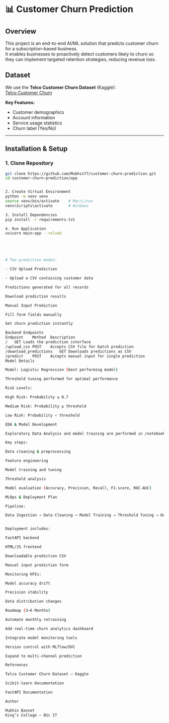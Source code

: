 # 📊 Customer Churn Prediction

## Overview
This project is an end-to-end AI/ML solution that predicts customer churn for a subscription-based business.  
It enables businesses to proactively detect customers likely to churn so they can implement targeted retention strategies, reducing revenue loss.

## Dataset
We use the **Telco Customer Churn Dataset** (Kaggle):  
[Telco Customer Churn](https://www.kaggle.com/blastchar/telco-customer-churn)

**Key Features:**
- Customer demographics
- Account information
- Service usage statistics
- Churn label (Yes/No)

---

## Installation & Setup

### 1. Clone Repository
```bash
git clone https://github.com/Mubhin77/customer-churn-prediction.git
cd customer-churn-prediction/app


2. Create Virtual Environment
python -m venv venv
source venv/bin/activate    # Mac/Linux
venv\Scripts\activate       # Windows

3. Install Dependencies
pip install -r requirements.txt

4. Run Application
uvicorn main:app --reload





# Two prediction modes:

- CSV Upload Prediction

- Upload a CSV containing customer data

Predictions generated for all records

Download prediction results

Manual Input Prediction

Fill form fields manually

Get churn prediction instantly

Backend Endpoints
Endpoint	Method	Description
/	GET	Loads the prediction interface
/upload_csv	POST	Accepts CSV file for batch prediction
/download_predictions	GET	Downloads predictions as CSV
/predict	POST	Accepts manual input for single prediction
Model Details

Model: Logistic Regression (best performing model)

Threshold tuning performed for optimal performance

Risk Levels:

High Risk: Probability ≥ 0.7

Medium Risk: Probability ≥ threshold

Low Risk: Probability < threshold

EDA & Model Development

Exploratory Data Analysis and model training are performed in /notebooks/final_eda.ipynb and /model/final.ipynb.

Key steps:

Data cleaning & preprocessing

Feature engineering

Model training and tuning

Threshold analysis

Model evaluation (Accuracy, Precision, Recall, F1-score, ROC-AUC)

MLOps & Deployment Plan

Pipeline:

Data Ingestion → Data Cleaning → Model Training → Threshold Tuning → Deployment → Monitoring


Deployment includes:

FastAPI backend

HTML/JS frontend

Downloadable prediction CSV

Manual input prediction form

Monitoring KPIs:

Model accuracy drift

Precision stability

Data distribution changes

Roadmap (3–6 Months)

Automate monthly retraining

Add real-time churn analytics dashboard

Integrate model monitoring tools

Version control with MLflow/DVC

Expand to multi-channel prediction

References

Telco Customer Churn Dataset — Kaggle

Scikit-learn Documentation

FastAPI Documentation

Author

Mubhin Basnet
King’s College — BSc IT